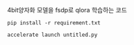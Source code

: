4bit양자화 모델을 fsdp로 qlora 학습하는 코드

```
pip install -r requirement.txt 
```

```
accelerate launch untitled.py
```
